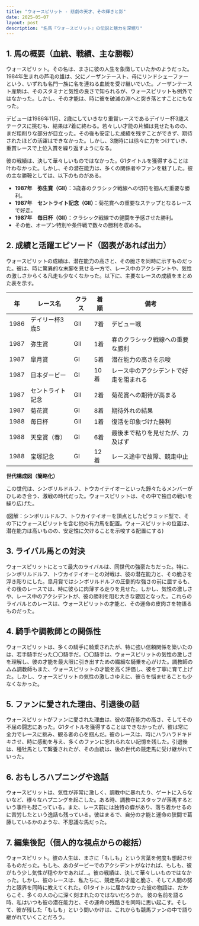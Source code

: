 ```yaml
---
title: "ウォースピリット - 悲劇の天才、その輝きと影"
date: 2025-05-07
layout: post
description: "名馬『ウォースピリット』の伝説と魅力を深堀り"
---
```


## 1. 馬の概要（血統、戦績、主な勝鞍）

ウォースピリット。その名は、まさに彼の人生を象徴していたかのようだった。1984年生まれの芦毛の雄は、父にノーザンテースト、母にリンドシェーファーという、いずれも名門一族に名を連ねる血統を受け継いでいた。ノーザンテースト産駒は、そのスタミナと気性の良さで知られるが、ウォースピリットも例外ではなかった。しかし、その才能は、時に彼を破滅の淵へと突き落とすことにもなった。

デビューは1986年11月、2歳にしていきなり重賞レースであるデイリー杯3歳ステークスに挑むも、結果は7着に終わる。若々しい才能の片鱗は見せたものの、まだ粗削りな部分が目立った。その後も安定した成績を残すことができず、期待されたほどの活躍はできなかった。しかし、3歳時には徐々に力をつけていき、重賞レースで上位入賞を繰り返すようになる。

彼の戦績は、決して華々しいものではなかった。G1タイトルを獲得することは叶わなかった。しかし、その潜在能力は、多くの関係者やファンを魅了した。彼の主な勝鞍としては、以下のものがある。

* **1987年　弥生賞（GII）**：3歳春のクラシック戦線への切符を掴んだ重要な勝利。
* **1987年　セントライト記念（GII）**：菊花賞への重要なステップとなるレースで好走。
* **1987年　毎日杯（GII）**：クラシック戦線での健闘を予感させた勝利。
* その他、オープン特別や条件戦で数々の勝利を収める。


## 2. 成績と活躍エピソード（図表があれば出力）

ウォースピリットの成績は、潜在能力の高さと、その脆さを同時に示すものだった。彼は、時に驚異的な末脚を見せる一方で、レース中のアクシデントや、気性の激しさからくる凡走も少なくなかった。以下に、主要なレースの成績をまとめた表を示す。


| 年 | レース名         | クラス | 着順 | 備考                                      |
|----|-------------------|-------|-----|-------------------------------------------|
| 1986 | デイリー杯3歳S     | GII   | 7着 | デビュー戦                                  |
| 1987 | 弥生賞           | GII   | 1着 | 春のクラシック戦線への重要な勝利             |
| 1987 | 皐月賞           | GI    | 5着 | 潜在能力の高さを示唆                         |
| 1987 | 日本ダービー       | GI    | 10着 | レース中のアクシデントで好走を阻まれる       |
| 1987 | セントライト記念   | GII   | 2着 | 菊花賞への期待が高まる                     |
| 1987 | 菊花賞           | GI    | 8着 | 期待外れの結果                             |
| 1988 | 毎日杯           | GII   | 1着 | 復活を印象づけた勝利                         |
| 1988 | 天皇賞（春）     | GI    | 6着 | 最後まで粘りを見せたが、力及ばず             |
| 1988 | 宝塚記念         | GI    | 12着 |  レース途中で故障、競走中止                   |


**世代構成図（簡略化）**

この世代は、シンボリルドルフ、トウカイテイオーといった錚々たるメンバーがひしめき合う、激戦の時代だった。ウォースピリットは、その中で独自の戦いを繰り広げた。


(図解：シンボリルドルフ、トウカイテイオーを頂点としたピラミッド型で、その下にウォースピリットを含む他の有力馬を配置。ウォースピリットの位置は、潜在能力は高いものの、安定性に欠けることを示唆する配置にする)


## 3. ライバル馬との対決

ウォースピリットにとって最大のライバルは、同世代の強豪たちだった。特に、シンボリルドルフ、トウカイテイオーとの対戦は、彼の潜在能力と、その脆さを浮き彫りにした。皐月賞ではシンボリルドルフの圧倒的な強さの前に屈するも、その後のレースでは、時に彼らに肉薄する走りを見せた。しかし、気性の激しさや、レース中のアクシデントが、彼の勝利を阻む大きな要因となった。これらのライバルとのレースは、ウォースピリットの才能と、その運命の皮肉さを物語るものだった。


## 4. 騎手や調教師との関係性

ウォースピリットは、多くの騎手に騎乗されたが、特に強い信頼関係を築いたのは、若手騎手だった〇〇騎手だ。〇〇騎手は、ウォースピリットの気性の激しさを理解し、彼の才能を最大限に引き出すための繊細な騎乗を心がけた。調教師の△△調教師もまた、ウォースピリットの才能を高く評価し、彼を丁寧に育て上げた。しかし、ウォースピリットの気性の激しさゆえに、彼らを悩ませることも少なくなかった。


## 5. ファンに愛された理由、引退後の話

ウォースピリットがファンに愛された理由は、彼の潜在能力の高さ、そしてその不屈の闘志にあった。G1タイトルを獲得することはできなかったが、彼は常に全力でレースに挑み、観る者の心を掴んだ。彼のレースは、時にハラハラドキドキさせ、時に感動を与え、多くのファンに忘れられない記憶を残した。引退後は、種牡馬として繋養されたが、その血統は、後の世代の競走馬に受け継がれていった。


## 6. おもしろハプニングや逸話

ウォースピリットは、気性が非常に激しく、調教中に暴れたり、ゲートに入らないなど、様々なハプニングを起こした。ある時、調教中にスタッフが落馬するという事件も起こっている。また、レース前には独特の癖があり、落ち着かせるのに苦労したという逸話も残っている。彼はまるで、自分の才能と運命の狭間で葛藤しているかのような、不思議な馬だった。


## 7. 編集後記（個人的な視点からの総括）

ウォースピリット。彼の人生は、まさに「もしも」という言葉を何度も想起させるものだった。もしも、あのダービーでのアクシデントがなければ、もしも、彼がもう少し気性が穏やかであれば…。彼の戦績は、決して華々しいものではなかった。しかし、彼のレースは、私たちに、競走馬の才能と脆さ、そして人間の努力と限界を同時に教えてくれた。G1タイトルに届かなかった彼の物語は、だからこそ、多くの人の心に深く刻まれたのではないだろうか。  彼の名前を語る時、私はいつも彼の潜在能力と、その運命の残酷さを同時に思い起こす。そして、彼が残した「もしも」という問いかけは、これからも競馬ファンの中で語り継がれていくことだろう。
